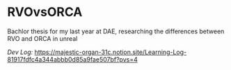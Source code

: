 # RVOvsORCA
Bachlor thesis for my last year at DAE, researching the differences between RVO and ORCA in unreal

*Dev Log:*
https://majestic-organ-31c.notion.site/Learning-Log-81917fdfc4a344abbb0d85a9fae507bf?pvs=4
